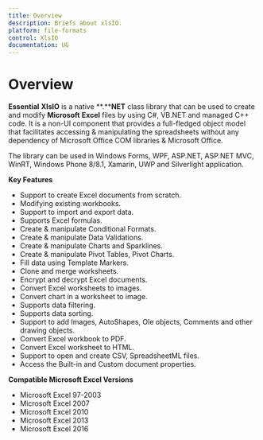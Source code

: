 ```yaml
---
title: Overview
description: Briefs about xlsIO.
platform: file-formats
control: XlsIO
documentation: UG
---
```

# Overview

**Essential** **XlsIO** is a native **.****NET** class library that can be used to create and modify **Microsoft** **Excel** files by using C#, VB.NET and managed C++ code. It is a non-UI component that provides a full-fledged object model that facilitates accessing & manipulating the spreadsheets without any dependency of Microsoft Office COM libraries & Microsoft Office.

The library can be used in Windows Forms, WPF, ASP.NET, ASP.NET MVC, WinRT, Windows Phone 8/8.1, Xamarin, UWP and Silverlight application.

**Key Features**

* Support to create Excel documents from scratch.
* Modifying existing workbooks.
* Support to import and export data.
* Supports Excel formulas.
* Create & manipulate Conditional Formats.
* Create & manipulate Data Validations.
* Create & manipulate Charts and Sparklines.
* Create & manipulate Pivot Tables, Pivot Charts.
* Fill data using Template Markers.
* Clone and merge worksheets.
* Encrypt and decrypt Excel documents.
* Convert Excel worksheets to images.
* Convert chart in a worksheet to image.
* Supports data filtering.
* Supports data sorting.
* Support to add Images, AutoShapes, Ole objects, Comments and other drawing objects.
* Convert Excel workbook to PDF.
* Convert Excel worksheet to HTML.
* Support to open and create CSV, SpreadsheetML files.
* Access the Built-in and Custom document properties.

**Compatible Microsoft Excel Versions**

* Microsoft Excel 97-2003
* Microsoft Excel 2007
* Microsoft Excel 2010
* Microsoft Excel 2013
* Microsoft Excel 2016